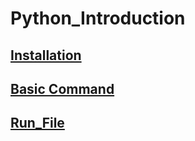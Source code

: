 # Python_Introduction

## [Installation](./1_Installation.md)

## [Basic Command](./2_Basic_Command.md)

## [Run_File](./3_Run_File.md)

